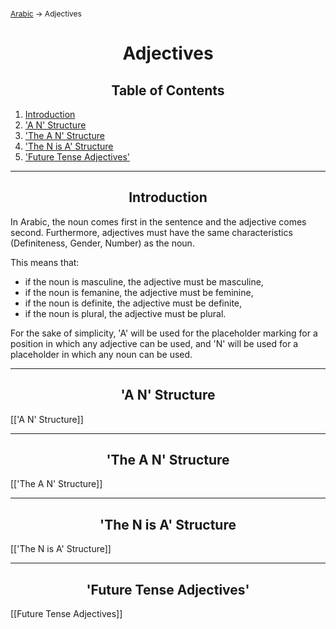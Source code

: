 <span style="font-size:12px;">[Arabic](01_Arabic.md) -> Adjectives</span>
<h1 style="text-align:center">Adjectives</h1>

<h2 style="text-align:center">Table of Contents</h2>

1. [Introduction](#)
2. ['A N' Structure](#)
3. ['The A N' Structure](#)
4. ['The N is A' Structure](#)
5. ['Future Tense Adjectives'](#)

<hr>

<h2 style="text-align:center">Introduction<a name="introduction"></a></h2>

In Arabic, the noun comes first in the sentence and the adjective comes second. Furthermore, adjectives must have the same characteristics (Definiteness, Gender, Number) as the noun.

This means that:
- if the noun is masculine, the adjective must be masculine, 
- if the noun is femanine, the adjective must be feminine,
- if the noun is definite, the adjective must be definite,
- if the noun is plural, the adjective must be plural.

For the sake of simplicity, 'A' will be used for the placeholder marking for a position in which any adjective can be used, and 'N' will be used for a placeholder in which any noun can be used.

<hr>

<h2 style="text-align:center">'A N' Structure<a name="object_pronouns"></a></h2>

[['A N' Structure]]

<hr>

<h2 style="text-align:center">'The A N' Structure<a name="object_pronouns"></a></h2>

[['The A N' Structure]]

<hr>

<h2 style="text-align:center">'The N is A' Structure<a name="object_pronouns"></a></h2>

[['The N is A' Structure]]

<hr>

<h2 style="text-align:center">'Future Tense Adjectives'<a name="object_pronouns"></a></h2>

[[Future Tense Adjectives]]